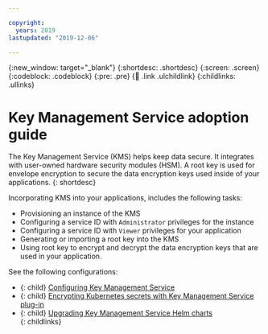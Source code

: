 ```yaml
---

copyright:
  years: 2019
lastupdated: "2019-12-06"

---
```


{:new_window: target="_blank"}
{:shortdesc: .shortdesc}
{:screen: .screen}
{:codeblock: .codeblock}
{:pre: .pre}
{:child: .link .ulchildlink}
{:childlinks: .ullinks}

# Key Management Service adoption guide

The Key Management Service (KMS) helps keep data secure. It integrates with user-owned hardware security modules (HSM). A root key is used for envelope encryption to secure the data encryption keys used inside of your applications.
{: shortdesc}

Incorporating KMS into your applications, includes the following tasks:

 - Provisioning an instance of the KMS
 - Configuring a service ID with `Administrator` privileges for the instance
 - Configuring a service ID with `Viewer` privileges for your application
 - Generating or importing a root key into the KMS
 - Using root key to encrypt and decrypt the data encryption keys that are used in your application.

See the following configurations:

- {: child} [Configuring Key Management Service](kms_server.md) <br />
- {: child} [Encrypting Kubernetes secrets with Key Management Service plug-in](kms_plugin.md) <br />
- {: child} [Upgrading Key Management Service Helm charts](../installing/upgrade_kms.md) <br />
{: childlinks}

